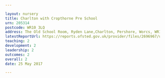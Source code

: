 ```yaml
---

layout: nursery
title: Charlton with Cropthorne Pre School
urn: 205314
postcode: WR10 3LQ
address: The Old School Room, Ryden Lane,Charlton, Pershore, Worcs, WR10 3LQ
latestReportUrl: https://reports.ofsted.gov.uk/provider/files/2696967/urn/205314.pdf
teaching: 2
development: 2
leadership: 2
outcomes: 2
overall: 2
date: 25 May 2017

---
```

